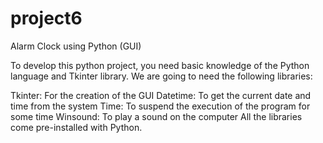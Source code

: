# project6
Alarm Clock  using Python (GUI)

To develop this python project, 
you need basic knowledge of the Python language and Tkinter library. We are going to need the following libraries:

Tkinter: For the creation of the GUI
Datetime: To get the current date and time from the system
Time: To suspend the execution of the program for some time
Winsound: To play a sound on the computer
All the libraries come pre-installed with Python.

